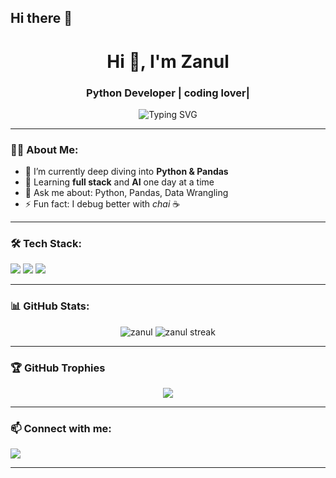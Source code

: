 ## Hi there 👋

<!--
**Zanul73/Zanul73** is a ✨ _special_ ✨ repository because its `README.md` (this file) appears on your GitHub profile.

Here are some ideas to get you started:

- 🔭 I’m currently working on ...
- 🌱 I’m currently learning ...
- 👯 I’m looking to collaborate on ...
- 🤔 I’m looking for help with ...
- 💬 Ask me about ...
- 📫 How to reach me: ...
- 😄 Pronouns: ...
- ⚡ Fun fact: ...
-->
<h1 align="center">Hi 👋, I'm Zanul</h1>
<h3 align="center">Python Developer | coding lover| </h3>

<p align="center">
  <img src="https://readme-typing-svg.demolab.com?font=Fira+Code&size=22&pause=1000&color=F75C7E&center=true&vCenter=true&width=435&lines=Welcome+to+my+GitHub!;Python+is+my+superpower.;Always+building+something+cool..." alt="Typing SVG" />
</p>

---

### 👨‍💻 About Me:
- 🔭 I’m currently deep diving into **Python & Pandas**
- 🌱 Learning **full stack** and **AI** one day at a time
- 💬 Ask me about: Python, Pandas, Data Wrangling
- ⚡ Fun fact: I debug better with *chai* ☕

---

### 🛠️ Tech Stack:

<p align="left">
  <img src="https://img.shields.io/badge/Python-3670A0?style=for-the-badge&logo=python&logoColor=white"/>
  <img src="https://img.shields.io/badge/Pandas-150458?style=for-the-badge&logo=pandas&logoColor=white"/>
  <img src="https://img.shields.io/badge/Numpy-013243?style=for-the-badge&logo=numpy&logoColor=white"/>
  
</p>

---

### 📊 GitHub Stats:

<p align="center">
  <img src="https://github-readme-stats.vercel.app/api?username=Zanul73&show_icons=true&theme=radical" alt="zanul" />
  <img src="https://github-readme-streak-stats.herokuapp.com/?user=Zanul73&theme=radical" alt="zanul streak" />
</p>

---

### 🏆 GitHub Trophies

<p align="center">
  <img src="https://github-profile-trophy.vercel.app/?username=Zanul73&theme=tokyonight&no-frame=true&no-bg=true" />
</p>

---

### 📫 Connect with me:

<p align="left">
  <a href="ahemadsalik12@gmail.com"><img src="https://img.shields.io/badge/Gmail-D14836?style=for-the-badge&logo=gmail&logoColor=white"/></a>
  <!-- Add LinkedIn, Twitter etc. if you want -->
</p>

---



